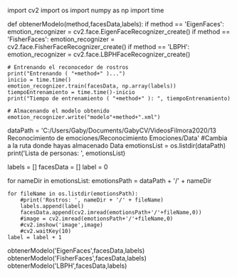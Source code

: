 import cv2
import os
import numpy as np
import time

def obtenerModelo(method,facesData,labels):
	if method == 'EigenFaces': emotion_recognizer = cv2.face.EigenFaceRecognizer_create()
	if method == 'FisherFaces': emotion_recognizer = cv2.face.FisherFaceRecognizer_create()
	if method == 'LBPH': emotion_recognizer = cv2.face.LBPHFaceRecognizer_create()

	# Entrenando el reconocedor de rostros
	print("Entrenando ( "+method+" )...")
	inicio = time.time()
	emotion_recognizer.train(facesData, np.array(labels))
	tiempoEntrenamiento = time.time()-inicio
	print("Tiempo de entrenamiento ( "+method+" ): ", tiempoEntrenamiento)

	# Almacenando el modelo obtenido
	emotion_recognizer.write("modelo"+method+".xml")

dataPath = 'C:/Users/Gaby/Documents/GabyCV/VideosFilmora2020/13 Reconocimiento de emociones/Reconocimiento Emociones/Data' #Cambia a la ruta donde hayas almacenado Data
emotionsList = os.listdir(dataPath)
print('Lista de personas: ', emotionsList)

labels = []
facesData = []
label = 0

for nameDir in emotionsList:
	emotionsPath = dataPath + '/' + nameDir

	for fileName in os.listdir(emotionsPath):
		#print('Rostros: ', nameDir + '/' + fileName)
		labels.append(label)
		facesData.append(cv2.imread(emotionsPath+'/'+fileName,0))
		#image = cv2.imread(emotionsPath+'/'+fileName,0)
		#cv2.imshow('image',image)
		#cv2.waitKey(10)
	label = label + 1

obtenerModelo('EigenFaces',facesData,labels)
obtenerModelo('FisherFaces',facesData,labels)
obtenerModelo('LBPH',facesData,labels)